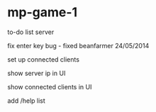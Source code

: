 mp-game-1
=========

to-do list server

fix enter key bug - fixed beanfarmer 24/05/2014

set up connected clients

show server ip in UI

show connected clients in UI

add /help list

